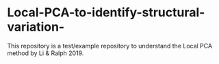 # Local-PCA-to-identify-structural-variation-
This repository is a test/example repository to understand the Local PCA method by Li &amp; Ralph 2019. 
